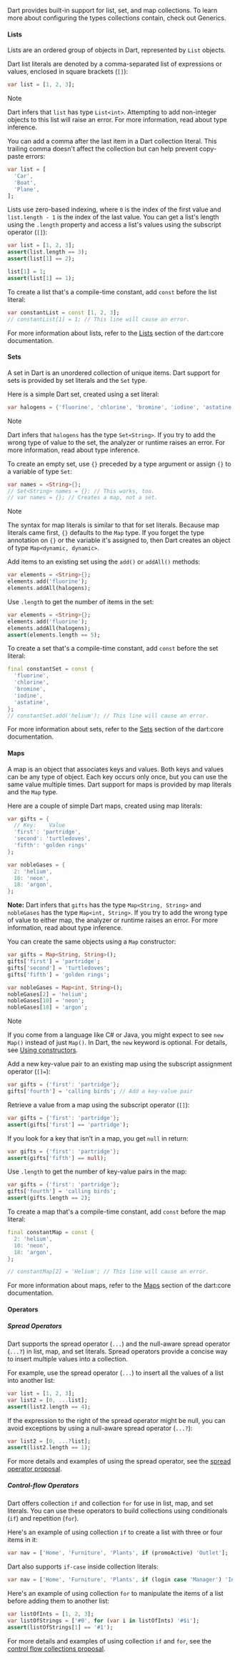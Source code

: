 Dart provides built-in support for list, set, and map collections. To learn more about configuring the types collections contain, check out Generics.

#### Lists

Lists are an ordered group of objects in Dart, represented by `List` objects.

Dart list literals are denoted by a comma-separated list of expressions or values, enclosed in square brackets (`[]`):

```dart
var list = [1, 2, 3];
```

> [!note]
> Dart infers that `list` has type `List<int>`. Attempting to add non-integer objects to this list will raise an error. For more information, read about type inference.

You can add a comma after the last item in a Dart collection literal. This trailing comma doesn't affect the collection but can help prevent copy-paste errors:

```dart
var list = [
  'Car',
  'Boat',
  'Plane',
];
```

Lists use zero-based indexing, where `0` is the index of the first value and `list.length - 1` is the index of the last value. You can get a list's length using the `.length` property and access a list's values using the subscript operator (`[]`):

```dart
var list = [1, 2, 3];
assert(list.length == 3);
assert(list[1] == 2);

list[1] = 1;
assert(list[1] == 1);
```

To create a list that's a compile-time constant, add `const` before the list literal:

```dart
var constantList = const [1, 2, 3];
// constantList[1] = 1; // This line will cause an error.
```

For more information about lists, refer to the [Lists](https://api.dart.dev/stable/dart-core/List-class.html) section of the dart:core documentation.

#### Sets

A set in Dart is an unordered collection of unique items. Dart support for sets is provided by set literals and the `Set` type.

Here is a simple Dart set, created using a set literal:

```dart
var halogens = {'fluorine', 'chlorine', 'bromine', 'iodine', 'astatine'};
```

> [!note] 
> Dart infers that `halogens` has the type `Set<String>`. If you try to add the wrong type of value to the set, the analyzer or runtime raises an error. For more information, read about type inference.

To create an empty set, use `{}` preceded by a type argument or assign `{}` to a variable of type `Set`:

```dart
var names = <String>{};
// Set<String> names = {}; // This works, too.
// var names = {}; // Creates a map, not a set.
```

> [!note]
>  The syntax for map literals is similar to that for set literals. Because map literals came first, `{}` defaults to the `Map` type. If you forget the type annotation on `{}` or the variable it's assigned to, then Dart creates an object of type `Map<dynamic, dynamic>`.

Add items to an existing set using the `add()` or `addAll()` methods:

```dart
var elements = <String>{};
elements.add('fluorine');
elements.addAll(halogens);
```

Use `.length` to get the number of items in the set:

```dart
var elements = <String>{};
elements.add('fluorine');
elements.addAll(halogens);
assert(elements.length == 5);
```

To create a set that's a compile-time constant, add `const` before the set literal:

```dart
final constantSet = const {
  'fluorine',
  'chlorine',
  'bromine',
  'iodine',
  'astatine',
};
// constantSet.add('helium'); // This line will cause an error.
```

For more information about sets, refer to the [Sets](https://api.dart.dev/stable/dart-core/Set-class.html) section of the dart:core documentation.

#### Maps

A map is an object that associates keys and values. Both keys and values can be any type of object. Each key occurs only once, but you can use the same value multiple times. Dart support for maps is provided by map literals and the `Map` type.

Here are a couple of simple Dart maps, created using map literals:

```dart
var gifts = {
  // Key:    Value
  'first': 'partridge',
  'second': 'turtledoves',
  'fifth': 'golden rings'
};

var nobleGases = {
  2: 'helium',
  10: 'neon',
  18: 'argon',
};
```

**Note:** Dart infers that `gifts` has the type `Map<String, String>` and `nobleGases` has the type `Map<int, String>`. If you try to add the wrong type of value to either map, the analyzer or runtime raises an error. For more information, read about type inference.

You can create the same objects using a `Map` constructor:

```dart
var gifts = Map<String, String>();
gifts['first'] = 'partridge';
gifts['second'] = 'turtledoves';
gifts['fifth'] = 'golden rings';

var nobleGases = Map<int, String>();
nobleGases[2] = 'helium';
nobleGases[10] = 'neon';
nobleGases[18] = 'argon';
```

>[!note] 
>If you come from a language like C# or Java, you might expect to see `new Map()` instead of just `Map()`. In Dart, the `new` keyword is optional. For details, see [Using constructors](https://dart.dev/guides/libraries/library-tour#constructors).

Add a new key-value pair to an existing map using the subscript assignment operator (`[]=`):

```dart
var gifts = {'first': 'partridge'};
gifts['fourth'] = 'calling birds'; // Add a key-value pair
```

Retrieve a value from a map using the subscript operator (`[]`):

```dart
var gifts = {'first': 'partridge'};
assert(gifts['first'] == 'partridge');
```

If you look for a key that isn't in a map, you get `null` in return:

```dart
var gifts = {'first': 'partridge'};
assert(gifts['fifth'] == null);
```

Use `.length` to get the number of key-value pairs in the map:

```dart
var gifts = {'first': 'partridge'};
gifts['fourth'] = 'calling birds';
assert(gifts.length == 2);
```

To create a map that's a compile-time constant, add `const` before the map literal:

```dart
final constantMap = const {
  2: 'helium',
  10: 'neon',
  18: 'argon',
};

// constantMap[2] = 'Helium'; // This line will cause an error.
```

For more information about maps, refer to the [Maps](https://api.dart.dev/stable/dart-core/Map-class.html) section of the dart:core documentation.

#### Operators

##### Spread Operators

Dart supports the spread operator (`...`) and the null-aware spread operator (`...?`) in list, map, and set literals. Spread operators provide a concise way to insert multiple values into a collection.

For example, use the spread operator (`...`) to insert all the values of a list into another list:

```dart
var list = [1, 2, 3];
var list2 = [0, ...list];
assert(list2.length == 4);
```

If the expression to the right of the spread operator might be null, you can avoid exceptions by using a null-aware spread operator (`...?`):

```dart
var list2 = [0, ...?list];
assert(list2.length == 1);
```

For more details and examples of using the spread operator, see the [spread operator proposal](https://dart.dev/guides/libraries/library-tour#spread-collections).

##### Control-flow Operators

Dart offers collection `if` and collection `for` for use in list, map, and set literals. You can use these operators to build collections using conditionals (`if`) and repetition (`for`).

Here's an example of using collection `if` to create a list with three or four items in it:

```dart
var nav = ['Home', 'Furniture', 'Plants', if (promoActive) 'Outlet'];
```

Dart also supports `if-case` inside collection literals:

```dart
var nav = ['Home', 'Furniture', 'Plants', if (login case 'Manager') 'Inventory'];
```

Here's an example of using collection `for` to manipulate the items of a list before adding them to another list:

```dart
var listOfInts = [1, 2, 3];
var listOfStrings = ['#0', for (var i in listOfInts) '#$i'];
assert(listOfStrings[1] == '#1');
```

For more details and examples of using collection `if` and `for`, see the [control flow collections proposal](https://dart.dev/guides/libraries/library-tour#control-flow-collections).